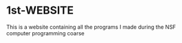 # 1st-WEBSITE
This is a website containing all the programs I made during the NSF computer programming coarse
